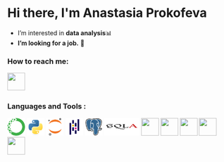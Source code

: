 # Hi there, I'm Anastasia Prokofeva
-  I’m interested in **data analysis**📊
-  **I’m looking for a job.** 👀

   

 ### 	 How to reach me:  
 <div id="badges">
 <a href="https://t.me/Anstsns">   
 <img src="https://upload.wikimedia.org/wikipedia/commons/thumb/8/83/Telegram_2019_Logo.svg/768px-Telegram_2019_Logo.svg.png" width="40" height="40"/>
  </a>
</div>

### Languages and Tools :
<div>
<img src="https://github.com/devicons/devicon/blob/master/icons/anaconda/anaconda-original.svg" title="Anaconda" **alt="Anaconda" width="40" height="40"/>
<img src="https://github.com/devicons/devicon/blob/master/icons/python/python-original.svg" title="Python" **alt="Python" width="40" height="40"/> 
<img src="https://github.com/devicons/devicon/blob/master/icons/jupyter/jupyter-original.svg" title="Jupyter" **alt="Jupyter" width="40" height="40"/>
<img src="https://github.com/devicons/devicon/blob/master/icons/pandas/pandas-original.svg" title="Pandas" **alt="Pandas" width="40" height="40"/>
<img src="https://github.com/devicons/devicon/blob/master/icons/postgresql/postgresql-original.svg" title="PostgreSQL" **alt="PostgreSQL" width="40" height="40"/>
<img src="https://github.com/devicons/devicon/blob/master/icons/sqlalchemy/sqlalchemy-original.svg" title="SQL Alchemy" **alt="SQL Alchemy" width="80" height="40"/>
<img src="https://cdn.worldvectorlogo.com/logos/numpy-1.svg" title="" **alt="" width="40" height="40"/>
<img src="https://cdn-icons-png.flaticon.com/512/4919/4919485.png" title="" **alt="" width="40" height="40"/>
<img src="https://cdn.worldvectorlogo.com/logos/tableau-software.svg" title="" **alt="" width="40" height="40"/>
<img src="https://upload.wikimedia.org/wikipedia/commons/3/34/Microsoft_Office_Excel_%282019%E2%80%93present%29.svg" title="" **alt="" width="40" height="40"/>
<img src="https://upload.wikimedia.org/wikipedia/commons/0/0d/Microsoft_Office_PowerPoint_%282019%E2%80%93present%29.svg" title="" **alt="" width="40" height="40"/>
 
</div>

